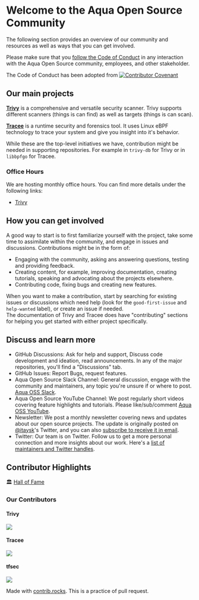 # Welcome to the Aqua Open Source Community

The following section provides an overview of our community and resources as well as ways that you can get involved.

Please make sure that you [follow the Code of Conduct](./CODE_OF_CONDUCT.md) in any interaction with the Aqua Open Source community, employees, and other stakeholder.

The Code of Conduct has been adopted from 
[![Contributor Covenant](https://img.shields.io/badge/Contributor%20Covenant-2.1-4baaaa.svg)](code_of_conduct.md)  

## Our main projects

[**Trivy**](https://github.com/aquasecurity/trivy) is a comprehensive and versatile security scanner. Trivy supports different scanners (things is can find) as well as targets (things is can scan).

[**Tracee**](https://github.com/aquasecurity/tracee) is a runtime security and forensics tool. It uses Linux eBPF technology to trace your system and give you insight into it's behavior.

While these are the top-level initiatives we have, contribution might be needed in supporting repositories. For example in `trivy-db` for Trivy or in `libbpfgo` for Tracee.

### Office Hours

We are hosting monthly office hours. You can find more details under the following links:

* [Trivy](./office-hours/trivy-office-hours.md)

## How you can get involved

A good way to start is to first familiarize yourself with the project, take some time to assimilate within the community, and engage in issues and discussions. Contributions might be in the form of:

- Engaging with the community, asking ans answering questions, testing and providing feedback.
- Creating content, for example, improving documentation, creating tutorials, speaking and advocating about the projects elsewhere.
- Contributing code, fixing bugs and creating new features.

When you want to make a contribution, start by searching for existing issues or discussions which need help (look for the `good-first-issue` and `help-wanted` label), or create an issue if needed.  
The documentation of Trivy and Tracee does have "contributing" sections for helping you get started with either project specifically.

## Discuss and learn more

- GitHub Discussions: Ask for help and support, Discuss code development and ideation, read announcements. In any of the major repositories, you'll find a "Discussions" tab.
- GitHub Issues: Report Bugs, request features.
- Aqua Open Source Slack Channel: General discussion, engage with the community and maintainers, any topic you're unsure if or where to post. [Aqua OSS Slack](https://slack.aquasec.com).
- Aqua Open Source YouTube Channel: We post regularly short videos covering feature highlights and tutorials. Please like/sub/comment [Aqua OSS YouTube](https://www.youtube.com/c/AquaSecurityOpenSource).
- Newsletter: We post a monthly newsletter covering news and updates about our open source projects. The update is originally posted on [@itaysk](https://twitter.com/itaysk)'s Twitter, and you can also [subscribe to receive it in email](https://info.aquasec.com/open-source-newsletter).
- Twitter: Our team is on Twitter. Follow us to get a more personal connection and more insights about our work. Here's a [list of maintainers and Twitter handles](theteam.md).

## Contributor Highlights

🏛️ [Hall of Fame](./auqastars/HallOfFame.md)

### Our Contributors

#### Trivy
<a href="https://github.com/aquasecurity/trivy/graphs/contributors">
  <img src="https://contrib.rocks/image?repo=aquasecurity/trivy" />
</a>

#### Tracee

<a href="https://github.com/aquasecurity/tracee/graphs/contributors">
  <img src="https://contrib.rocks/image?repo=aquasecurity/tracee" />
</a>

#### tfsec

<a href="https://github.com/aquasecurity/tracee/graphs/contributors">
  <img src="https://contrib.rocks/image?repo=aquasecurity/tracee" />
</a>

Made with [contrib.rocks](https://contrib.rocks).
This is a practice of pull request.


